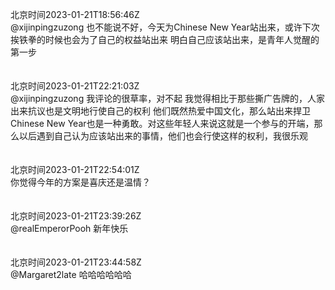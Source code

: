 北京时间2023-01-21T18:56:46Z<br>@xijinpingzuzong 也不能说不好，今天为Chinese New Year站出来，或许下次挨铁拳的时候也会为了自己的权益站出来
明白自己应该站出来，是青年人觉醒的第一步<br><br><br>北京时间2023-01-21T22:21:03Z<br>@xijinpingzuzong 我评论的很草率，对不起
我觉得相比于那些撕广告牌的，人家出来抗议也是文明地行使自己的权利
他们既然热爱中国文化，那么站出来捍卫Chinese New Year也是一种勇敢。对这些年轻人来说这就是一个参与的开端，那么以后遇到自己认为应该站出来的事情，他们也会行使这样的权利，我很乐观<br><br><br>北京时间2023-01-21T22:54:01Z<br>你觉得今年的方案是喜庆还是温情？<br><br><br>北京时间2023-01-21T23:39:26Z<br>@realEmperorPooh 新年快乐<br><br><br>北京时间2023-01-21T23:44:58Z<br>@Margaret2late 哈哈哈哈哈哈<br><br><br>